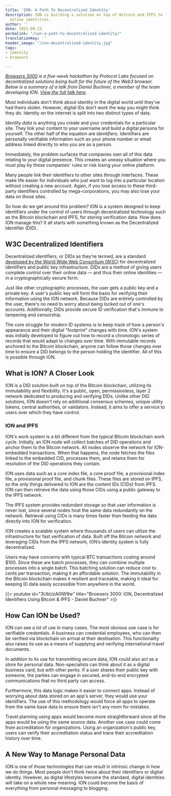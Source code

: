 ```yaml
---
title: 'ION: A Path To Decentralized Identity'
description: ION is building a solution on top of Bitcoin and IPFS to fix our fractured
  online identities.
author: ''
date: 2021-09-13
permalink: "/ion-a-path-to-decentralized-identity/"
translationKey: ''
header_image: "/ion-decentralized-identity.jpg"
tags:
- identity
- browsers

---
```

_[Browsers 3000](https://events.protocol.ai/2021/browsers3000/) is a five-week hackathon by Protocol Labs focused on decentralized solutions being built for the future of the Web3 browser. Below is a summary of a talk from Daniel Buchner, a member of the team developing ION. [View the full talk here](https://www.youtube.com/watch?v=3UbUzA0lW9w&list=PLuhRWgmPaHtR2MDeMaiUcsBmBqpIBqFEP&index=14)._

Most individuals don't think about identity in the digital world until they've had theirs stolen. However, digital IDs don’t work the way you might think they do. Identity on the internet is split into two distinct types of data.

_Identity data_ is anything you create and your credentials for a particular site. They link your content to your username and build a digital persona for yourself. The other half of the equation are _identifiers_. Identifiers are personally verifiable information such as your phone number or email address linked directly to who you are as a person.

Immediately, the problem surfaces that companies own all of this data relating to your digital presence. This creates an uneasy situation where you must play by these companies' rules or risk losing your online platform.

Many people link their identifiers to other sites through interfaces. These make life easier for individuals who just want to log into a particular location without creating a new account. Again, if you lose access to these third-party identifiers controlled by mega-corporations, you may also lose your data on those sites.

So how do we get around this problem? ION is a system designed to keep identifiers under the control of users through decentralized technology such as the Bitcoin blockchain and IPFS, for storing verification data. How does ION manage this? It all starts with something known as the Decentralized Identifier (DID).

## W3C Decentralized Identifiers

Decentralized identifiers, or DIDs as they're termed, are a standard [developed by the World Wide Web Consortium (W3C)](https://www.w3.org/TR/did-core/) for decentralized identifiers and public key infrastructure. DIDs are a method of giving users complete control over their online data — and thus their online identities — in a cryptographically secure form.

Just like other cryptographic processes, the user gets a public key and a private key. A user's public key will form the basis for verifying their information using the ION network. Because DIDs are entirely controlled by the user, there's no need to worry about being locked out of one's accounts. Additionally, DIDs provide secure ID verification that's immune to tampering and censorship.

The core struggle for modern ID systems is to keep track of how a person's appearance and their digital "footprint" changes with time. ION's system was initially developed to figure out how to record a chronologic series of records that would adapt to changes over time. With immutable records anchored to the Bitcoin blockchain, anyone can follow those changes over time to ensure a DID belongs to the person holding the identifier. All of this is possible through ION.

## What is ION? A Closer Look

ION is a DID solution built on top of the Bitcoin blockchain, utilizing its immutability and flexibility. It's a public, open, permissionless, layer 2 network dedicated to producing and verifying DIDs. Unlike other DID solutions, ION doesn't rely on additional consensus schemes, unique utility tokens, central authorities, or validators. Instead, it aims to offer a service to users over which they have control.

### ION and IPFS

ION's work system is a bit different from the typical Bitcoin blockchain work cycle. Initially, an ION node will collect batches of DID operations and anchor them to the Bitcoin network. All nodes observe the network for ION-embedded transactions. When that happens, the node fetches the files linked to the embedded CID, processes them, and retains them for resolution of the DID operations they contain.

ION uses data such as a core index file, a core proof file, a provisional index file, a provisional proof file, and chunk files. These files are stored on IPFS, so the only things delivered to ION are the content IDs (CIDs) from IPFS. ION can then retrieve the data using those CIDs using a public gateway to the IPFS network.

The IPFS system provides redundant storage so that user information is never lost, since several nodes host the same data redundantly on the network. Retrieval using CIDs is many times faster than feeding the data directly into ION for verification.

ION creates a scalable system where thousands of users can utilize the infrastructure for fast verification of data. Built off the Bitcoin network and leveraging CIDs from the IPFS network, ION’s identity system is fully decentralized.

Users may have concerns with typical BTC transactions costing around $100. Since these are batch processes, they can combine multiple processes into a single batch. This batching solution can reduce cost to cents per transaction, making it an affordable solution. The immutability in the Bitcoin blockchain makes it resilient and traceable, making it ideal for keeping ID data easily accessible from anywhere in the world.

{{< youtube id="3UbUzA0lW9w" title="Browsers 3000: ION, Decentralized Identifiers Using Bitcoin & IPFS - Daniel Buchner" >}}

## How Can ION be Used?

ION can see a lot of use in many cases. The most obvious use case is for verifiable credentials. A business can credential employees, who can then be verified via blockchain on arrival at their destination. This functionality also raises its use as a means of supplying and verifying international travel documents.

In addition to its use for transmitting secure data, ION could also act as a store for personal data. Non-specialists can think about it as a digital business card, but with other perks. If a user shares their public key with someone, the parties can engage in secured, end-to-end encrypted communications that no third party can access.

Furthermore, this data logic makes it easier to connect apps. Instead of worrying about data stored on an app's server, they would use your identifiers. The use of this methodology would force all apps to operate from the same base data to ensure there isn't any room for mistakes.

Travel planning using apps would become more straightforward since all the apps would be using the same source data. Another use case could come from accreditation for organizations. Using an organization's public key, users can verify their accreditation status and trace their accreditation history over time.

## A New Way to Manage Personal Data

ION is one of those technologies that can result in intrinsic change in how we do things. Most people don't think twice about their identifiers or digital identity. However, as digital lifestyles become the standard, digital identities will take on a whole new meaning. ION could become the basis of everything from personal messaging to blogging.
